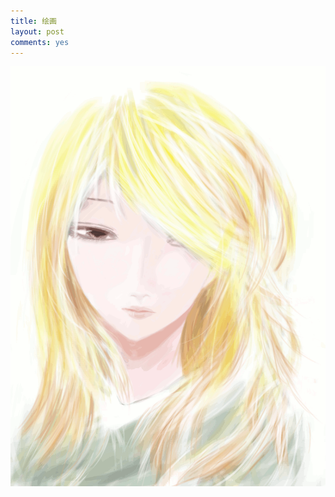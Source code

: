 ```yaml
---
title: 绘画
layout: post
comments: yes
---
```

<div id="draw"><img src="/media/draw/image/2014-02-06.gif"></img></div>
